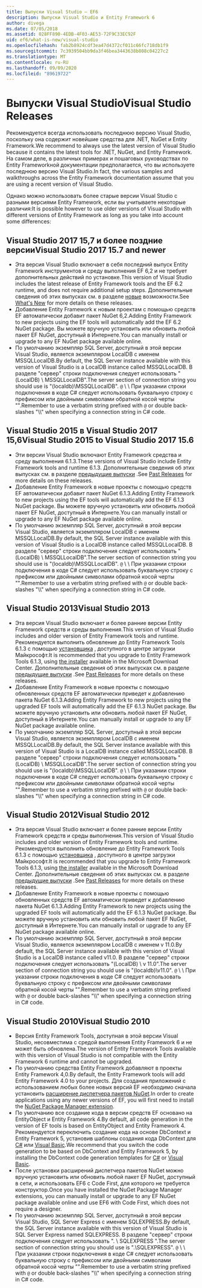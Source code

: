 ```yaml
---
title: Выпуски Visual Studio — EF6
description: Выпуски Visual Studio и Entity Framework 6
author: divega
ms.date: 07/05/2018
ms.assetid: 028FF890-4EDB-4F03-AE53-72F9C33EC92F
uid: ef6/what-is-new/visual-studio
ms.openlocfilehash: fab2b8924cdf3ea47d4372cf011c66fc718db1f9
ms.sourcegitcommit: 7c3939504bb9da3f46bea3443638b808c04227c2
ms.translationtype: MT
ms.contentlocale: ru-RU
ms.lasthandoff: 09/09/2020
ms.locfileid: "89619722"
---
```

# <a name="visual-studio-releases"></a><span data-ttu-id="48785-103">Выпуски Visual Studio</span><span class="sxs-lookup"><span data-stu-id="48785-103">Visual Studio Releases</span></span>

<span data-ttu-id="48785-104">Рекомендуется всегда использовать последнюю версию Visual Studio, поскольку она содержит новейшие средства для .NET, NuGet и Entity Framework.</span><span class="sxs-lookup"><span data-stu-id="48785-104">We recommend to always use the latest version of Visual Studio because it contains the latest tools for .NET, NuGet, and Entity Framework.</span></span>
<span data-ttu-id="48785-105">На самом деле, в различных примерах и пошаговых руководствах по Entity Frameworkной документации предполагается, что вы используете последнюю версию Visual Studio.</span><span class="sxs-lookup"><span data-stu-id="48785-105">In fact, the various samples and walkthroughs across the Entity Framework documentation assume that you are using a recent version of Visual Studio.</span></span>

<span data-ttu-id="48785-106">Однако можно использовать более старые версии Visual Studio с разными версиями Entity Framework, если вы учитываете некоторые различия:</span><span class="sxs-lookup"><span data-stu-id="48785-106">It is possible however to use older versions of Visual Studio with different versions of Entity Framework as long as you take into account some differences:</span></span>

## <a name="visual-studio-2017-157-and-newer"></a><span data-ttu-id="48785-107">Visual Studio 2017 15,7 и более поздние версии</span><span class="sxs-lookup"><span data-stu-id="48785-107">Visual Studio 2017 15.7 and newer</span></span>

- <span data-ttu-id="48785-108">Эта версия Visual Studio включает в себя последний выпуск Entity Framework инструментов и среду выполнения EF 6,2 и не требует дополнительных действий по установке.</span><span class="sxs-lookup"><span data-stu-id="48785-108">This version of Visual Studio includes the latest release of Entity Framework tools and the EF 6.2 runtime, and does not require additional setup steps.</span></span>
<span data-ttu-id="48785-109">Дополнительные сведения об этих выпусках см. в разделе [новые](xref:ef6/what-is-new/index) возможности.</span><span class="sxs-lookup"><span data-stu-id="48785-109">See [What's New](xref:ef6/what-is-new/index) for more details on these releases.</span></span>
- <span data-ttu-id="48785-110">Добавление Entity Framework к новым проектам с помощью средств EF автоматически добавит пакет NuGet 6,2.</span><span class="sxs-lookup"><span data-stu-id="48785-110">Adding Entity Framework to new projects using the EF tools will automatically add the EF 6.2 NuGet package.</span></span>
<span data-ttu-id="48785-111">Вы можете вручную установить или обновить любой пакет EF NuGet, доступный в Интернете.</span><span class="sxs-lookup"><span data-stu-id="48785-111">You can manually install or upgrade to any EF NuGet package available online.</span></span>
- <span data-ttu-id="48785-112">По умолчанию экземпляр SQL Server, доступный в этой версии Visual Studio, является экземпляром LocalDB с именем MSSQLLocalDB.</span><span class="sxs-lookup"><span data-stu-id="48785-112">By default, the SQL Server instance available with this version of Visual Studio is a LocalDB instance called MSSQLLocalDB.</span></span>
<span data-ttu-id="48785-113">В разделе "сервер" строки подключения следует использовать "(LocalDB) \\ MSSQLLocalDB".</span><span class="sxs-lookup"><span data-stu-id="48785-113">The server section of connection string you should use is "(localdb)\\MSSQLLocalDB".</span></span>
<span data-ttu-id="48785-114">`@` \\ \\ При указании строки подключения в коде C# следует использовать буквальную строку с префиксом или двойными символами обратной косой черты "".</span><span class="sxs-lookup"><span data-stu-id="48785-114">Remember to use a verbatim string prefixed with `@` or double back-slashes "\\\\" when specifying a connection string in C# code.</span></span>  


## <a name="visual-studio-2015-to-visual-studio-2017-156"></a><span data-ttu-id="48785-115">Visual Studio 2015 в Visual Studio 2017 15,6</span><span class="sxs-lookup"><span data-stu-id="48785-115">Visual Studio 2015 to Visual Studio 2017 15.6</span></span>

- <span data-ttu-id="48785-116">Эти версии Visual Studio включают Entity Framework средства и среду выполнения 6.1.3.</span><span class="sxs-lookup"><span data-stu-id="48785-116">These versions of Visual Studio include Entity Framework tools and runtime 6.1.3.</span></span>
<span data-ttu-id="48785-117">Дополнительные сведения об этих выпусках см. в разделе [предыдущие выпуски](xref:ef6/what-is-new/past-releases#ef-613) .</span><span class="sxs-lookup"><span data-stu-id="48785-117">See [Past Releases](xref:ef6/what-is-new/past-releases#ef-613) for more details on these releases.</span></span>
- <span data-ttu-id="48785-118">Добавление Entity Framework в новые проекты с помощью средств EF автоматически добавит пакет NuGet 6.1.3.</span><span class="sxs-lookup"><span data-stu-id="48785-118">Adding Entity Framework to new projects using the EF tools will automatically add the EF 6.1.3 NuGet package.</span></span>
<span data-ttu-id="48785-119">Вы можете вручную установить или обновить любой пакет EF NuGet, доступный в Интернете.</span><span class="sxs-lookup"><span data-stu-id="48785-119">You can manually install or upgrade to any EF NuGet package available online.</span></span>
- <span data-ttu-id="48785-120">По умолчанию экземпляр SQL Server, доступный в этой версии Visual Studio, является экземпляром LocalDB с именем MSSQLLocalDB.</span><span class="sxs-lookup"><span data-stu-id="48785-120">By default, the SQL Server instance available with this version of Visual Studio is a LocalDB instance called MSSQLLocalDB.</span></span>
<span data-ttu-id="48785-121">В разделе "сервер" строки подключения следует использовать "(LocalDB) \\ MSSQLLocalDB".</span><span class="sxs-lookup"><span data-stu-id="48785-121">The server section of connection string you should use is "(localdb)\\MSSQLLocalDB".</span></span>
<span data-ttu-id="48785-122">`@` \\ \\ При указании строки подключения в коде C# следует использовать буквальную строку с префиксом или двойными символами обратной косой черты "".</span><span class="sxs-lookup"><span data-stu-id="48785-122">Remember to use a verbatim string prefixed with `@` or double back-slashes "\\\\" when specifying a connection string in C# code.</span></span>  


## <a name="visual-studio-2013"></a><span data-ttu-id="48785-123">Visual Studio 2013</span><span class="sxs-lookup"><span data-stu-id="48785-123">Visual Studio 2013</span></span>
- <span data-ttu-id="48785-124">Эта версия Visual Studio включает и более ранние версии Entity Framework средств и среды выполнения.</span><span class="sxs-lookup"><span data-stu-id="48785-124">This version of Visual Studio includes and older version of Entity Framework tools and runtime.</span></span>
<span data-ttu-id="48785-125">Рекомендуется выполнить обновление до Entity Framework Tools 6.1.3 с помощью [установщика](https://www.microsoft.com/download/details.aspx?id=40762) , доступного в центре загрузки Майкрософт.</span><span class="sxs-lookup"><span data-stu-id="48785-125">It is recommended that you upgrade to Entity Framework Tools 6.1.3, using [the installer](https://www.microsoft.com/download/details.aspx?id=40762) available in the Microsoft Download Center.</span></span>
<span data-ttu-id="48785-126">Дополнительные сведения об этих выпусках см. в разделе [предыдущие выпуски](xref:ef6/what-is-new/past-releases#ef-613) .</span><span class="sxs-lookup"><span data-stu-id="48785-126">See [Past Releases](xref:ef6/what-is-new/past-releases#ef-613) for more details on these releases.</span></span>
- <span data-ttu-id="48785-127">Добавление Entity Framework в новые проекты с помощью обновленных средств EF автоматически приведет к добавлению пакета NuGet 6.1.3.</span><span class="sxs-lookup"><span data-stu-id="48785-127">Adding Entity Framework to new projects using the upgraded EF tools will automatically add the EF 6.1.3 NuGet package.</span></span>
<span data-ttu-id="48785-128">Вы можете вручную установить или обновить любой пакет EF NuGet, доступный в Интернете.</span><span class="sxs-lookup"><span data-stu-id="48785-128">You can manually install or upgrade to any EF NuGet package available online.</span></span>
- <span data-ttu-id="48785-129">По умолчанию экземпляр SQL Server, доступный в этой версии Visual Studio, является экземпляром LocalDB с именем MSSQLLocalDB.</span><span class="sxs-lookup"><span data-stu-id="48785-129">By default, the SQL Server instance available with this version of Visual Studio is a LocalDB instance called MSSQLLocalDB.</span></span>
<span data-ttu-id="48785-130">В разделе "сервер" строки подключения следует использовать "(LocalDB) \\ MSSQLLocalDB".</span><span class="sxs-lookup"><span data-stu-id="48785-130">The server section of connection string you should use is "(localdb)\\MSSQLLocalDB".</span></span>
<span data-ttu-id="48785-131">`@` \\ \\ При указании строки подключения в коде C# следует использовать буквальную строку с префиксом или двойными символами обратной косой черты "".</span><span class="sxs-lookup"><span data-stu-id="48785-131">Remember to use a verbatim string prefixed with `@` or double back-slashes "\\\\" when specifying a connection string in C# code.</span></span>  

## <a name="visual-studio-2012"></a><span data-ttu-id="48785-132">Visual Studio 2012</span><span class="sxs-lookup"><span data-stu-id="48785-132">Visual Studio 2012</span></span>

- <span data-ttu-id="48785-133">Эта версия Visual Studio включает и более ранние версии Entity Framework средств и среды выполнения.</span><span class="sxs-lookup"><span data-stu-id="48785-133">This version of Visual Studio includes and older version of Entity Framework tools and runtime.</span></span>
<span data-ttu-id="48785-134">Рекомендуется выполнить обновление до Entity Framework Tools 6.1.3 с помощью [установщика](https://www.microsoft.com/download/details.aspx?id=40762) , доступного в центре загрузки Майкрософт.</span><span class="sxs-lookup"><span data-stu-id="48785-134">It is recommended that you upgrade to Entity Framework Tools 6.1.3, using [the installer](https://www.microsoft.com/download/details.aspx?id=40762) available in the Microsoft Download Center.</span></span>
<span data-ttu-id="48785-135">Дополнительные сведения об этих выпусках см. в разделе [предыдущие выпуски](xref:ef6/what-is-new/past-releases#ef-613) .</span><span class="sxs-lookup"><span data-stu-id="48785-135">See [Past Releases](xref:ef6/what-is-new/past-releases#ef-613) for more details on these releases.</span></span>
- <span data-ttu-id="48785-136">Добавление Entity Framework в новые проекты с помощью обновленных средств EF автоматически приведет к добавлению пакета NuGet 6.1.3.</span><span class="sxs-lookup"><span data-stu-id="48785-136">Adding Entity Framework to new projects using the upgraded EF tools will automatically add the EF 6.1.3 NuGet package.</span></span>
<span data-ttu-id="48785-137">Вы можете вручную установить или обновить любой пакет EF NuGet, доступный в Интернете.</span><span class="sxs-lookup"><span data-stu-id="48785-137">You can manually install or upgrade to any EF NuGet package available online.</span></span>
- <span data-ttu-id="48785-138">По умолчанию экземпляр SQL Server, доступный в этой версии Visual Studio, является экземпляром LocalDB с именем v 11.0.</span><span class="sxs-lookup"><span data-stu-id="48785-138">By default, the SQL Server instance available with this version of Visual Studio is a LocalDB instance called v11.0.</span></span>
<span data-ttu-id="48785-139">В разделе "сервер" строки подключения следует использовать "(LocalDB) \\ v 11.0".</span><span class="sxs-lookup"><span data-stu-id="48785-139">The server section of connection string you should use is "(localdb)\\v11.0".</span></span>
<span data-ttu-id="48785-140">`@` \\ \\ При указании строки подключения в коде C# следует использовать буквальную строку с префиксом или двойными символами обратной косой черты "".</span><span class="sxs-lookup"><span data-stu-id="48785-140">Remember to use a verbatim string prefixed with `@` or double back-slashes "\\\\" when specifying a connection string in C# code.</span></span>  

## <a name="visual-studio-2010"></a><span data-ttu-id="48785-141">Visual Studio 2010</span><span class="sxs-lookup"><span data-stu-id="48785-141">Visual Studio 2010</span></span>

- <span data-ttu-id="48785-142">Версия Entity Framework Tools, доступная в этой версии Visual Studio, несовместима с средой выполнения Entity Framework 6 и не может быть обновлена.</span><span class="sxs-lookup"><span data-stu-id="48785-142">The version of Entity Framework Tools available with this version of Visual Studio is not compatible with the Entity Framework 6 runtime and cannot be upgraded.</span></span>
- <span data-ttu-id="48785-143">По умолчанию средства Entity Framework добавляют в проекты Entity Framework 4,0.</span><span class="sxs-lookup"><span data-stu-id="48785-143">By default, the Entity Framework tools will add Entity Framework 4.0 to your projects.</span></span>
<span data-ttu-id="48785-144">Для создания приложений с использованием любых более новых версий EF необходимо сначала установить [расширение диспетчера пакетов NuGet](https://marketplace.visualstudio.com/items?itemName=NuGetTeam.NuGetPackageManager).</span><span class="sxs-lookup"><span data-stu-id="48785-144">In order to create applications using any newer versions of EF, you will first need to install the [NuGet Package Manager extension](https://marketplace.visualstudio.com/items?itemName=NuGetTeam.NuGetPackageManager).</span></span>
- <span data-ttu-id="48785-145">По умолчанию все создание кода в версии средств EF основано на EntityObject и Entity Framework 4.</span><span class="sxs-lookup"><span data-stu-id="48785-145">By default, all code generation in the version of EF tools is based on EntityObject and Entity Framework 4.</span></span>
<span data-ttu-id="48785-146">Рекомендуется переключить создание кода на основе DbContext и Entity Framework 5, установив шаблоны создания кода DbContext для [C#](https://marketplace.visualstudio.com/items?itemName=EntityFrameworkTeam.EF5xDbContextGeneratorforC) или [Visual Basic](https://marketplace.visualstudio.com/items?itemName=EntityFrameworkTeam.EF5xDbContextGeneratorforVBNET).</span><span class="sxs-lookup"><span data-stu-id="48785-146">We recommend that you switch the code generation to be based on DbContext and Entity Framework 5, by installing the DbContext code generation templates for [C#](https://marketplace.visualstudio.com/items?itemName=EntityFrameworkTeam.EF5xDbContextGeneratorforC) or [Visual Basic](https://marketplace.visualstudio.com/items?itemName=EntityFrameworkTeam.EF5xDbContextGeneratorforVBNET).</span></span>
- <span data-ttu-id="48785-147">После установки расширений диспетчера пакетов NuGet можно вручную установить или обновить любой пакет EF NuGet, доступный в сети, и использовать EF6 с Code First, для которого не требуется конструктор.</span><span class="sxs-lookup"><span data-stu-id="48785-147">Once you have installed the NuGet Package Manager extensions, you can manually install or upgrade to any EF NuGet package available online and use EF6 with Code First, which does not require a designer.</span></span>
- <span data-ttu-id="48785-148">По умолчанию экземпляр SQL Server, доступный в этой версии Visual Studio, SQL Server Express с именем SQLEXPRESS.</span><span class="sxs-lookup"><span data-stu-id="48785-148">By default, the SQL Server instance available with this version of Visual Studio is SQL Server Express named SQLEXPRESS.</span></span>
<span data-ttu-id="48785-149">В разделе "сервер" строки подключения следует использовать ". \\ SQLEXPRESS ".</span><span class="sxs-lookup"><span data-stu-id="48785-149">The server section of connection string you should use is ".\\SQLEXPRESS".</span></span>
<span data-ttu-id="48785-150">`@` \\ \\ При указании строки подключения в коде C# следует использовать буквальную строку с префиксом или двойными символами обратной косой черты "".</span><span class="sxs-lookup"><span data-stu-id="48785-150">Remember to use a verbatim string prefixed with `@` or double back-slashes "\\\\" when specifying a connection string in C# code.</span></span>
